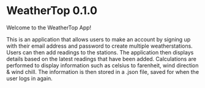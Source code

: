 # WeatherTop 0.1.0
Welcome to the WeatherTop App!

This is an application that allows users to make an account by 
signing up with their email address and password to create multiple
weatherstations.
Users can then add readings to the stations. The application
then displays details based on the latest readings that have been 
added.
Calculations are performed to display information such as celsius to 
farenheit, wind direction & wind chill.
The information is then stored in a .json file, saved for when the 
user logs in again.
